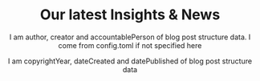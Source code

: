 ---
title: 'Our latest Insights & News'
lead: I am alternativeHeadline of blog post structure data
description: I am description of blog post structure data
author: I am author, creator and accountablePerson of blog post structure data. I come from config.toml if not specified here
date: I am copyrightYear, dateCreated and datePublished of blog post structure data
lastmod: I am dateModified of blog post structure data. I am same as "date" if not specified. 
images:
  - "/img/image-1.png"
  - "/img/image-2.png"
tags:
  - ""
  - ""
keywords:
  - ""
  - ""
rss_ignore: false
---